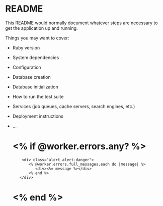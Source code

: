 # README

This README would normally document whatever steps are necessary to get the
application up and running.

Things you may want to cover:

* Ruby version

* System dependencies

* Configuration

* Database creation

* Database initialization

* How to run the test suite

* Services (job queues, cache servers, search engines, etc.)

* Deployment instructions

* ...

   # <% if @worker.errors.any? %>
          <div class="alert alert-danger">
             <% @worker.errors.full_messages.each do |message| %>
                <div><%= message %></div>
             <% end %>
         </div>
   # <% end %>